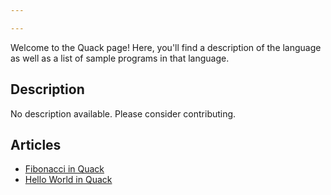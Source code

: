 ```yaml
---

---
```


Welcome to the Quack page! Here, you'll find a description of the language as well as a list of sample programs in that language.

## Description

No description available. Please consider contributing.

## Articles

- [Fibonacci in Quack](https://sampleprograms.io/projects/fibonacci/quack)
- [Hello World in Quack](https://sampleprograms.io/projects/hello-world/quack)